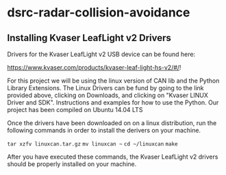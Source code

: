 # dsrc-radar-collision-avoidance

## Installing Kvaser LeafLight v2 Drivers

Drivers for the Kvaser LeafLight v2 USB device can be found here:

https://www.kvaser.com/products/kvaser-leaf-light-hs-v2/#/!

For this project we will be using the linux version of CAN lib and the Python Library Extensions. The Linux Drivers can be fund by going to the link provided above, clicking on Downloads, and clicking on "Kvaser LINUX Driver and SDK". Instructions and examples for how to use the Python. Our project has been compiled on Ubuntu 14.04 LTS

Once the drivers have been downloaded on on a linux distribution, run the following commands in order to install the derivers on your machine.

`tar xzfv linuxcan.tar.gz`
`mv linuxcan ~`
`cd ~/linuxcan`
`make`

After you have executed these commands, the Kvaser LeafLight v2 drivers should be properly installed on your machine.

